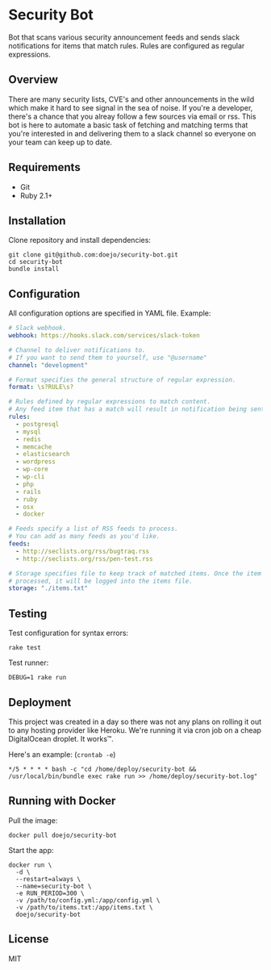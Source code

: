 # Security Bot

Bot that scans various security announcement feeds and sends slack notifications
for items that match rules. Rules are configured as regular expressions.

## Overview

There are many security lists, CVE's and other announcements in the wild which 
make it hard to see signal in the sea of noise. If you're a developer, there's a
chance that you alreay follow a few sources via email or rss. This bot is here to
automate a basic task of fetching and matching terms that you're interested in and
delivering them to a slack channel so everyone on your team can keep up to date.

## Requirements

- Git
- Ruby 2.1+

## Installation

Clone repository and install dependencies:

```
git clone git@github.com:doejo/security-bot.git
cd security-bot
bundle install
```

## Configuration

All configuration options are specified in YAML file. Example:

```yaml
# Slack webhook.
webhook: https://hooks.slack.com/services/slack-token

# Channel to deliver notifications to.
# If you want to send them to yourself, use "@username"
channel: "development"

# Format specifies the general structure of regular expression.
format: \s?RULE\s?

# Rules defined by regular expressions to match content.
# Any feed item that has a match will result in notification being sent to slack.
rules:
  - postgresql
  - mysql
  - redis
  - memcache
  - elasticsearch
  - wordpress
  - wp-core
  - wp-cli
  - php
  - rails
  - ruby
  - osx
  - docker

# Feeds specify a list of RSS feeds to process.
# You can add as many feeds as you'd like.
feeds:
  - http://seclists.org/rss/bugtraq.rss
  - http://seclists.org/rss/pen-test.rss

# Storage specifies file to keep track of matched items. Once the item is 
# processed, it will be logged into the items file.
storage: "./items.txt"
```

## Testing

Test configuration for syntax errors:

```
rake test
```

Test runner:

```
DEBUG=1 rake run
```

## Deployment

This project was created in a day so there was not any plans on rolling it out to
any hosting provider like Heroku. We're running it via cron job on a cheap DigitalOcean
droplet. It works™.

Here's an example: (`crontab -e`)

```
*/5 * * * * bash -c "cd /home/deploy/security-bot && /usr/local/bin/bundle exec rake run >> /home/deploy/security-bot.log"
```

## Running with Docker

Pull the image:

```
docker pull doejo/security-bot
```

Start the app:

```
docker run \
  -d \
  --restart=always \
  --name=security-bot \
  -e RUN_PERIOD=300 \
  -v /path/to/config.yml:/app/config.yml \
  -v /path/to/items.txt:/app/items.txt \
  doejo/security-bot
```

## License

MIT